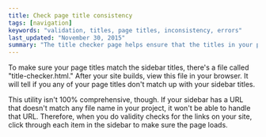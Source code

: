 ```yaml
---
title: Check page title consistency
tags: [navigation]
keywords: "validation, titles, page titles, inconsistency, errors"
last_updated: "November 30, 2015"
summary: "The title checker page helps ensure that the titles in your pages match the titles in your TOC."
---
```


To make sure your page titles match the sidebar titles, there's a file called "title-checker.html." After your site builds, view this file in your browser. It will tell if you any of your page titles don't match up with your sidebar titles.

This utility isn't 100% comprehensive, though. If your sidebar has a URL that doesn't match any file name in your project, it won't be able to handle that URL. Therefore, when you do validity checks for the links on your site, click through each item in the sidebar to make sure the page loads.

